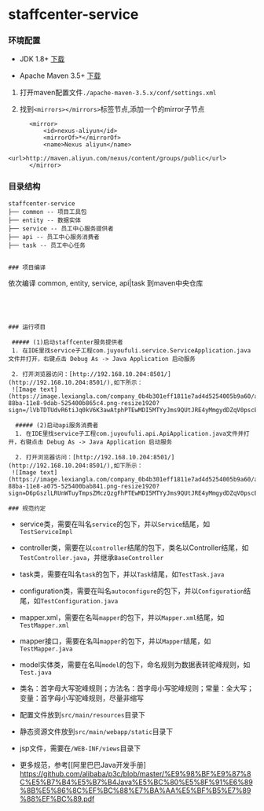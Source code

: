 staffcenter-service
==============

### 环境配置

* JDK 1.8+  [下载](http://www.oracle.com/technetwork/cn/java/javase/downloads/jdk8-downloads-2133151-zhs.html)       

* Apache Maven 3.5+  [下载](https://maven.apache.org/download.cgi)       
 
 1. 打开maven配置文件```./apache-maven-3.5.x/conf/settings.xml```
 
 2. 找到```<mirrors></mirrors>```标签节点,添加一个的mirror子节点
```
      <mirror>
          <id>nexus-aliyun</id>
          <mirrorOf>*</mirrorOf>
          <name>Nexus aliyun</name>
          <url>http://maven.aliyun.com/nexus/content/groups/public</url>
      </mirror>
 ```


### 目录结构

``` 
staffcenter-service
├── common -- 项目工具包
├── entity -- 数据实体
├── service -- 员工中心服务提供者
├── api -- 员工中心服务消费者
├── task -- 员工中心任务


### 项目编译

```
 依次编译 common, entity, service, api|task 到maven中央仓库
```




### 运行项目

 ##### (1)启动staffcenter服务提供者
 1. 在IDE里找service子工程com.juyoufuli.service.ServiceApplication.java文件并打开，右键点击 Debug As -> Java Application 启动服务
 
 2. 打开浏览器访问：[http://192.168.10.204:8501/](http://192.168.10.204:8501/),如下所示：
 ![Image text](https://image.lexiangla.com/company_0b4b301eff1811e7ad4d5254005b9a60/assets/2018/07/f1af0702-88ba-11e8-9dab-525400b865c4.png-resize1920?sign=/lVbTDTUdvR6tiJq0kV6K3awAtphPTEwMDI5MTYyJms9QUtJRE4yMmgydDZqV0pscEtMYWdsVVRSaWx6czFycjZvYWZ2JmU9MTUzMjMyNDUxNCZ0PTE1MzE3MTk3MTQmcj02MDc3ODg3MyZmPS9jb21wYW55XzBiNGIzMDFlZmYxODExZTdhZDRkNTI1NDAwNWI5YTYwL2Fzc2V0cy8yMDE4LzA3L2YxYWYwNzAyLTg4YmEtMTFlOC05ZGFiLTUyNTQwMGI4NjVjNC5wbmcmYj1sZXhpYW5n)
  
  ##### (2)启动api服务消费者
  1. 在IDE里找service子工程com.juyoufuli.api.ApiApplication.java文件并打开，右键点击 Debug As -> Java Application 启动服务
  
  2. 打开浏览器访问：[http://192.168.10.204:8501/](http://192.168.10.204:8501/),如下所示：
 ![Image text](https://image.lexiangla.com/company_0b4b301eff1811e7ad4d5254005b9a60/assets/2018/07/e9704b64-88ba-11e8-a075-525400bab841.png-resize1920?sign=D6pGszlLRUnWTuyTmpsZMczQzgFhPTEwMDI5MTYyJms9QUtJRE4yMmgydDZqV0pscEtMYWdsVVRSaWx6czFycjZvYWZ2JmU9MTUzMjMyNDUwMCZ0PTE1MzE3MTk3MDAmcj0xMjcyNzYyODA2JmY9L2NvbXBhbnlfMGI0YjMwMWVmZjE4MTFlN2FkNGQ1MjU0MDA1YjlhNjAvYXNzZXRzLzIwMTgvMDcvZTk3MDRiNjQtODhiYS0xMWU4LWEwNzUtNTI1NDAwYmFiODQxLnBuZyZiPWxleGlhbmc=)
  
### 规范约定

```

- service类，需要在叫名`service`的包下，并以`Service`结尾，如`TestServiceImpl`

- controller类，需要在以`controller`结尾的包下，类名以Controller结尾，如`TestController.java`，并继承`BaseController`

- task类，需要在叫名`task`的包下，并以`Task`结尾，如`TestTask.java`

- configuration类，需要在叫名`autoconfigure`的包下，并以`Configuration`结尾，如`TestConfiguration.java`

- mapper.xml，需要在名叫`mapper`的包下，并以`Mapper.xml`结尾，如`TestMapper.xml`

- mapper接口，需要在名叫`mapper`的包下，并以`Mapper`结尾，如`TestMapper.java`

- model实体类，需要在名叫`model`的包下，命名规则为数据表转驼峰规则，如`Test.java`

- 类名：首字母大写驼峰规则；方法名：首字母小写驼峰规则；常量：全大写；变量：首字母小写驼峰规则，尽量非缩写

- 配置文件放到`src/main/resources`目录下

- 静态资源文件放到`src/main/webapp/static`目录下

- jsp文件，需要在`/WEB-INF/views`目录下

- 更多规范，参考[[阿里巴巴Java开发手册] https://github.com/alibaba/p3c/blob/master/%E9%98%BF%E9%87%8C%E5%B7%B4%E5%B7%B4Java%E5%BC%80%E5%8F%91%E6%89%8B%E5%86%8C%EF%BC%88%E7%BA%AA%E5%BF%B5%E7%89%88%EF%BC%89.pdf

```

